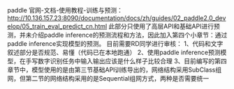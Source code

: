 
paddle 官网-文档-使用教程-训练与预测： http://10.136.157.23:8090/documentation/docs/zh/guides/02_paddle2.0_develop/05_train_eval_predict_cn.html
此部分只使用了高层API和基础API进行预测，并未介绍paddle inference的预测流程和方法，因此加入第四个小章节：通过paddle inference实现模型的预测。
目前需要RD同学进行审核：
1、代码和文字叙述部分是否规范、易懂（代码已在本地跑通）
2、使用paddle inference预测模型，在手写数字识别任务中输入输出应该是什么样子比较合理
3、目前编写的第四章节中，模型使用的是由第三节基础API训练导出的，网络结构采用SubClass组网，但第二节的网络结构采用的是Sequential组网方式，两种是否需要统一 
